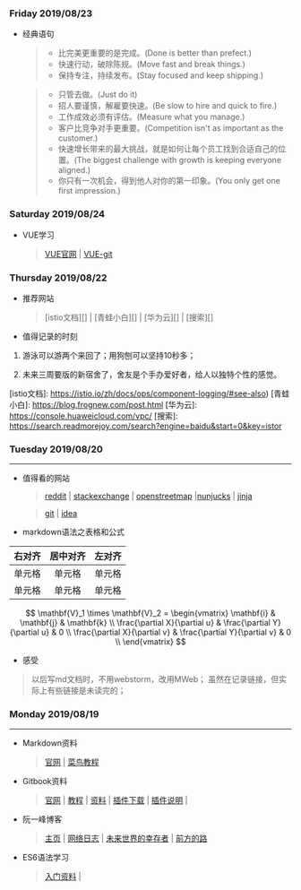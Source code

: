 ### Friday 2019/08/23
- 经典语句

	> - 比完美更重要的是完成。(Done is better than prefect.)  
	> - 快速行动，破除陈规。(Move fast and break things.)  
	> - 保持专注，持续发布。(Stay focused and keep shipping.)
	
	> - 只管去做。(Just do it)
	> - 招人要谨慎，解雇要快速。(Be slow to hire and quick to fire.)
	> - 工作成效必须有评估。(Measure what you manage.)
	> - 客户比竞争对手更重要。(Competition isn't as important as the customer.)
	> - 快速增长带来的最大挑战，就是如何让每个员工找到合适自己的位置。(The biggest challenge with growth is keeping everyone aligned.)
	> - 你只有一次机会，得到他人对你的第一印象。(You only get one first impression.)
	> 

### Saturday 2019/08/24
- VUE学习

    > [VUE官网][] | [VUE-git][] 

[VUE官网]: https://cn.vuejs.org/v2/guide/
[VUE-git]:https://github.com/vuejs/vue

### Thursday 2019/08/22
- 推荐网站

    > [istio文档][] | [青蛙小白][] | [华为云][] | [搜索][]

- 值得记录的时刻

1. 游泳可以游两个来回了；用狗刨可以坚持10秒多；  

1. 未来三周要版的新宿舍了，舍友是个手办爱好者，给人以独特个性的感觉。  
    
[istio文档]: https://istio.io/zh/docs/ops/component-logging/#see-also)
[青蛙小白]: https://blog.frognew.com/post.html
[华为云]: https://console.huaweicloud.com/vpc/
[搜索]: https://search.readmorejoy.com/search?engine=baidu&start=0&key=istor

### Tuesday 2019/08/20
---

- 值得看的网站

    > [reddit][] | [stackexchange][] | [openstreetmap][] |[nunjucks][] | [jinja][]  

    > [git][git-scm] | [idea][IntelliJ IDEA] 

- markdown语法之表格和公式

| 右对齐 | 居中对齐| 左对齐 |
| ----: | :----: | :---- |
| 单元格 | 单元格  | 单元格 |
| 单元格 | 单元格  | 单元格 |

$$
\mathbf{V}_1 \times \mathbf{V}_2 =  \begin{vmatrix}
\mathbf{i} & \mathbf{j} & \mathbf{k} \\
\frac{\partial X}{\partial u} &  \frac{\partial Y}{\partial u} & 0 \\
\frac{\partial X}{\partial v} &  \frac{\partial Y}{\partial v} & 0 \\
\end{vmatrix}
$$

- 感受
> 以后写md文档时，不用webstorm，改用MWeb；
> 虽然在记录链接，但实际上有些链接是未读完的；




[reddit]: https://www.reddit.com/
[stackexchange]: https://stackexchange.com/
[openstreetmap]: https://www.openstreetmap.org
[jinja]: https://palletsprojects.com/p/jinja/
[nunjucks]: https://mozilla.github.io/nunjucks/

[IntelliJ IDEA]: https://www.w3cschool.cn/intellij_idea_doc/intellij_idea_doc-36y22cpb.html
[git-scm]: https://git-scm.com/book/zh/v1/%E8%B5%B7%E6%AD%A5-%E5%85%B3%E4%BA%8E%E7%89%88%E6%9C%AC%E6%8E%A7%E5%88%B6



### Monday 2019/08/19
---

- Markdown资料

    > [官网](https://www.markdown.cn/) |
    > [菜鸟教程](https://www.runoob.com/markdown/md-tutorial.html)

- Gitbook资料

    > [官网](https://www.gitbook.com/) |
    > [教程](https://uncle-code.iteye.com/blog/2297787) |
    > [资料](https://chrisniael.gitbooks.io/gitbook-documentation/content/index.html) |
    > [插件下载](https://calibre-ebook.com/download_osx) |
    > [插件说明](http://gitbook.wiliam.me/ebookandpdf.html) |


- 阮一峰博客

    > [主页](http://www.ruanyifeng.com/home.html) |
    > [网络日志](http://www.ruanyifeng.com/blog/) |
    > [未来世界的幸存者](http://www.ruanyifeng.com/survivor/) |
    > [前方的路](http://www.ruanyifeng.com/road/)

- ES6语法学习

    > [入门资料](https://es6.ruanyifeng.com/#docs/destructuring) |
